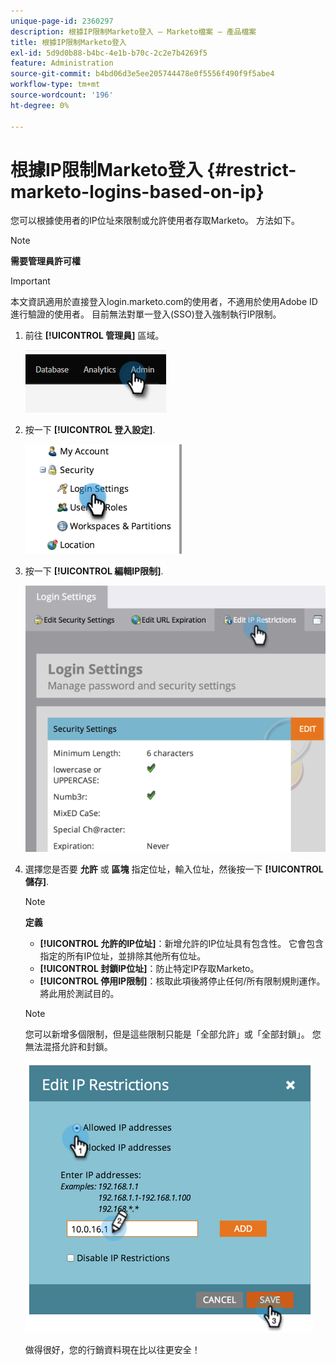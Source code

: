 ```yaml
---
unique-page-id: 2360297
description: 根據IP限制Marketo登入 — Marketo檔案 — 產品檔案
title: 根據IP限制Marketo登入
exl-id: 5d9d0b88-b4bc-4e1b-b70c-2c2e7b4269f5
feature: Administration
source-git-commit: b4bd06d3e5ee205744478e0f5556f490f9f5abe4
workflow-type: tm+mt
source-wordcount: '196'
ht-degree: 0%

---
```


# 根據IP限制Marketo登入 {#restrict-marketo-logins-based-on-ip}

您可以根據使用者的IP位址來限制或允許使用者存取Marketo。 方法如下。

>[!NOTE]
>
>**需要管理員許可權**

>[!IMPORTANT]
>
>本文資訊適用於直接登入login.marketo.com的使用者，不適用於使用Adobe ID進行驗證的使用者。 目前無法對單一登入(SSO)登入強制執行IP限制。

1. 前往 **[!UICONTROL 管理員]** 區域。

   ![](assets/restrict-marketo-logins-based-on-ip-1.png)

1. 按一下 **[!UICONTROL 登入設定]**.

   ![](assets/restrict-marketo-logins-based-on-ip-2.png)

1. 按一下 **[!UICONTROL 編輯IP限制]**.

   ![](assets/restrict-marketo-logins-based-on-ip-3.png)

1. 選擇您是否要 **允許** 或 **區塊** 指定位址，輸入位址，然後按一下 **[!UICONTROL 儲存]**.

   >[!NOTE]
   >
   >**定義**
   >
   >* **[!UICONTROL 允許的IP位址]**：新增允許的IP位址具有包含性。 它會包含指定的所有IP位址，並排除其他所有位址。
   >* **[!UICONTROL 封鎖IP位址]**：防止特定IP存取Marketo。
   >* **[!UICONTROL 停用IP限制]**：核取此項後將停止任何/所有限制規則運作。 將此用於測試目的。

   >[!NOTE]
   >
   >您可以新增多個限制，但是這些限制只能是「全部允許」或「全部封鎖」。 您無法混搭允許和封鎖。

   ![](assets/restrict-marketo-logins-based-on-ip-4.png)

   做得很好，您的行銷資料現在比以往更安全！
